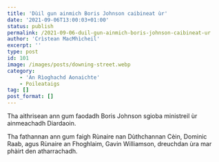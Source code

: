```yaml
---
title: 'Dùil gun ainmich Boris Johnson caibineat ùr'
date: '2021-09-06T13:00:03+01:00'
status: publish
permalink: /2021-09-06-duil-gun-ainmich-boris-johnson-caibineat-ur
author: 'Crìstean MacMhìcheil'
excerpt: ''
type: post
id: 101
image: /images/posts/downing-street.webp
category:
    - 'An Rìoghachd Aonaichte'
    - Poileataigs
tag: []
post_format: []
---
```

Tha aithrisean ann gum faodadh Boris Johnson sgioba ministreil ùr ainmeachadh Diardaoin.

Tha fathannan ann gum faigh Rùnaire nan Dùthchannan Cèin, Dominic Raab, agus Rùnaire an Fhoghlaim, Gavin Williamson, dreuchdan ùra mar phàirt den atharrachadh.

